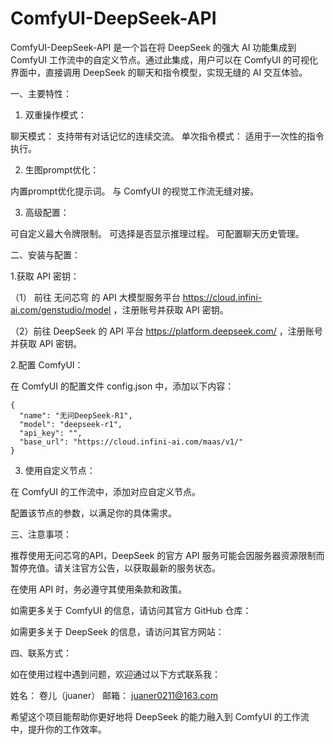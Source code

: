 # ComfyUI-DeepSeek-API

ComfyUI-DeepSeek-API 是一个旨在将 DeepSeek 的强大 AI 功能集成到 ComfyUI 工作流中的自定义节点。通过此集成，用户可以在 ComfyUI 的可视化界面中，直接调用 DeepSeek 的聊天和指令模型，实现无缝的 AI 交互体验。

一、主要特性：

1. 双重操作模式：

聊天模式： 支持带有对话记忆的连续交流。
单次指令模式： 适用于一次性的指令执行。

2. 生图prompt优化：

内置prompt优化提示词。
与 ComfyUI 的视觉工作流无缝对接。

3. 高级配置：

可自定义最大令牌限制。
可选择是否显示推理过程。
可配置聊天历史管理。

二、安装与配置：

1.获取 API 密钥：

（1） 前往 无问芯穹 的 API 大模型服务平台 https://cloud.infini-ai.com/genstudio/model ，注册账号并获取 API 密钥。

（2）前往 DeepSeek 的 API 平台 https://platform.deepseek.com/ ，注册账号并获取 API 密钥。

2.配置 ComfyUI：

在 ComfyUI 的配置文件 config.json 中，添加以下内容：

    {
      "name": "无问DeepSeek-R1",
      "model": "deepseek-r1",
      "api_key": "",
      "base_url": "https://cloud.infini-ai.com/maas/v1/"
    }

3. 使用自定义节点：

在 ComfyUI 的工作流中，添加对应自定义节点。

配置该节点的参数，以满足你的具体需求。

三、注意事项：

推荐使用无问芯穹的API，DeepSeek 的官方 API 服务可能会因服务器资源限制而暂停充值。请关注官方公告，以获取最新的服务状态。 

在使用 API 时，务必遵守其使用条款和政策。

如需更多关于 ComfyUI 的信息，请访问其官方 GitHub 仓库：

如需更多关于 DeepSeek 的信息，请访问其官方网站：

四、联系方式：

如在使用过程中遇到问题，欢迎通过以下方式联系我：

姓名： 卷儿（juaner）
邮箱： juaner0211@163.com

希望这个项目能帮助你更好地将 DeepSeek 的能力融入到 ComfyUI 的工作流中，提升你的工作效率。
